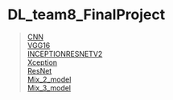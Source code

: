 # DL_team8_FinalProject
> [CNN](https://github.com/marcoleung052/DL_team8_FinalProject/tree/1a834e1f5935a3c7a06eacdaf24f7c717c98ddc2/CNN "游標顯示")  
> [VGG16](https://github.com/marcoleung052/DL_team8_FinalProject/tree/0de2c01e8abb82a86ad302b1f0e503fc92273f55/VGG16 "游標顯示")  
> [INCEPTIONRESNETV2](https://github.com/marcoleung052/DL_team8_FinalProject/tree/0de2c01e8abb82a86ad302b1f0e503fc92273f55/INCEPTIONRESNETV2 "游標顯示")  
> [Xception]( "游標顯示")  
> [ResNet](https://github.com/marcoleung052/DL_team8_FinalProject/tree/9991ca64ca6ea5d4b09c57627cf213d9668f3cd9/ResNet "游標顯示")  
> [Mix_2_model]( "游標顯示")  
> [Mix_3_model]( "游標顯示")  
